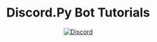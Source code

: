 <div align="center">
  <h1>Discord.Py Bot Tutorials</h1>
  <a href="https://discord.gg/ZCxZ7cj5BQ">
    <img src="https://discordapp.com/api/guilds/898553977816354877/widget.png" alt="Discord" />
  </a>
</div>
